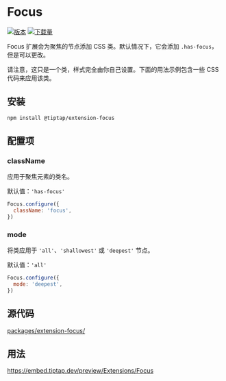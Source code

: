 # Focus

[![版本](https://img.shields.io/npm/v/@tiptap/extension-focus.svg?label=version)](https://www.npmjs.com/package/@tiptap/extension-focus)
[![下载量](https://img.shields.io/npm/dm/@tiptap/extension-focus.svg)](https://npmcharts.com/compare/@tiptap/extension-focus?minimal=true)

Focus 扩展会为聚焦的节点添加 CSS 类。默认情况下，它会添加 `.has-focus`，但是可以更改。

请注意，这只是一个类，样式完全由你自己设置。下面的用法示例包含一些 CSS 代码来应用该类。

## 安装

```bash
npm install @tiptap/extension-focus
```

## 配置项

### className

应用于聚焦元素的类名。

默认值：`'has-focus'`

```js
Focus.configure({
  className: 'focus',
})
```

### mode

将类应用于 `'all'`、`'shallowest'` 或 `'deepest'` 节点。

默认值：`'all'`

```js
Focus.configure({
  mode: 'deepest',
})
```

## 源代码

[packages/extension-focus/](https://github.com/ueberdosis/tiptap/blob/main/packages/extension-focus/)

## 用法

https://embed.tiptap.dev/preview/Extensions/Focus